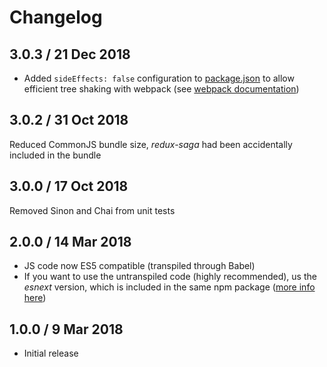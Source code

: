 # Changelog

## 3.0.3 / 21 Dec 2018

* Added `sideEffects: false` configuration to [package.json](package.json) to allow efficient tree shaking with
  webpack (see [webpack documentation](https://webpack.js.org/guides/tree-shaking/#mark-the-file-as-side-effect-free))

## 3.0.2 / 31 Oct 2018

Reduced CommonJS bundle size, _redux-saga_ had been accidentally included in the bundle

## 3.0.0 / 17 Oct 2018

Removed Sinon and Chai from unit tests

## 2.0.0 / 14 Mar 2018

* JS code now ES5 compatible (transpiled through Babel)
* If you want to use the untranspiled code (highly recommended), us the *esnext* version, which is
  included in the same npm package ([more info here](http://2ality.com/2017/06/pkg-esnext.html))
  
## 1.0.0 / 9 Mar 2018

* Initial release 

